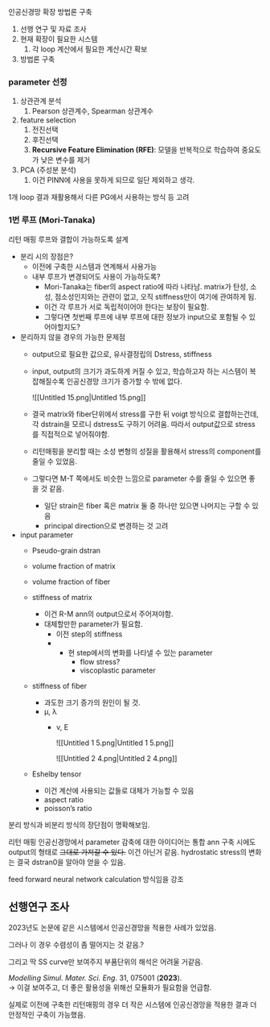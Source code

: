   

인공신경망 확장 방법론 구축

  

1. 선행 연구 및 자료 조사
2. 현재 확장이 필요한 시스템
    1. 각 loop 계산에서 필요한 계산시간 확보
3. 방법론 구축

  

### parameter 선정

1. 상관관계 분석
    1. Pearson 상관계수, Spearman 상관계수
2. feature selection
    1. 전진선택
    2. 후진선택
    3. **Recursive Feature Elimination (RFE)**: 모델을 반복적으로 학습하여 중요도가 낮은 변수를 제거
3. PCA (주성분 분석)
    1. 이건 PINN에 사용을 못하게 되므로 일단 제외하고 생각.

  

1개 loop 결과 재활용해서 다른 PG에서 사용하는 방식 등 고려

### 1번 루프 (Mori-Tanaka)

  

리턴 매핑 루프와 결합이 가능하도록 설계

- 분리 시의 장점은?
    - 이전에 구축한 시스템과 연계해서 사용가능
    - 내부 루프가 변경되어도 사용이 가능하도록?
        - Mori-Tanaka는 fiber의 aspect ratio에 따라 나타남. matrix가 탄성, 소성, 점소성인지와는 관련이 없고, 오직 stiffness만이 여기에 관여하게 됨.
        - 이건 각 루프가 서로 독립적이어야 한다는 보장이 필요함.
        - 그렇다면 첫번째 루프에 내부 루프에 대한 정보가 input으로 포함될 수 있어야할지도?
- 분리하지 않을 경우의 가능한 문제점
    - output으로 필요한 값으로, 유사결정립의 Dstress, stiffness
    - input, output의 크기가 과도하게 커질 수 있고, 학습하고자 하는 시스템이 복잡해질수록 인공신경망 크기가 증가할 수 밖에 없다.
        
        ![[Untitled 15.png|Untitled 15.png]]
        
    - 결국 matrix와 fiber단위에서 stress를 구한 뒤 voigt 방식으로 결합하는건데, 각 dstrain을 모르니 dstress도 구하기 어려움. 따라서 output값으로 stress를 직접적으로 넣어줘야함.
    - 리턴매핑을 분리할 때는 소성 변형의 성질을 활용해서 stress의 component를 줄일 수 있었음.
    - 그렇다면 M-T 쪽에서도 비슷한 느낌으로 parameter 수를 줄일 수 있으면 좋을 것 같음.
        - 일단 strain은 fiber 혹은 matrix 둘 중 하나만 있으면 나머지는 구할 수 있음
        - principal direction으로 변경하는 것 고려
- input parameter
    - Pseudo-grain dstran
    - volume fraction of matrix
    - volume fraction of fiber
    - stiffness of matrix
        - 이건 R-M ann의 output으로서 주어져야함.
        - 대체할만한 parameter가 필요함.
            - 이전 step의 stiffness
            - + 현 step에서의 변화를 나타낼 수 있는 parameter
                - flow stress?
                - viscoplastic parameter
    - stiffness of fiber
        - 과도한 크기 증가의 원인이 될 것.
        - μ, λ
            - ν, E
                
                ![[Untitled 1 5.png|Untitled 1 5.png]]
                
                ![[Untitled 2 4.png|Untitled 2 4.png]]
                
    - Eshelby tensor
        - 이건 계산에 사용되는 값들로 대체가 가능할 수 있음
        - aspect ratio
        - poisson’s ratio

  

분리 방식과 비분리 방식의 장단점이 명확해보임.

리턴 매핑 인공신경망에서 parameter 감축에 대한 아이디어는 통합 ann 구축 시에도 output의 형태로 ~~그대로 가져갈 수 있다.~~ 이건 아닌거 같음. hydrostatic stress의 변화는 결국 dstran0을 알아야 얻을 수 있음.

  

feed forward neural network calculation 방식임을 강조

  

  

  

## 선행연구 조사

2023년도 논문에 같은 시스템에서 인공신경망을 적용한 사례가 있었음.

그러나 이 경우 수렴성이 좀 떨어지는 것 같음.?

그리고 딱 SS curve만 보여주지 부품단위의 해석은 어려울 거같음.

_Modelling Simul. Mater. Sci. Eng._ 31, 075001 (**2023**).  
→ 이걸 보여주고, 더 좋은 활용성을 위해선 모듈화가 필요함을 언급함.  

실제로 이전에 구축한 리턴매핑의 경우 더 작은 시스템에 인공신경망을 적용한 결과 더 안정적인 구축이 가능했음.